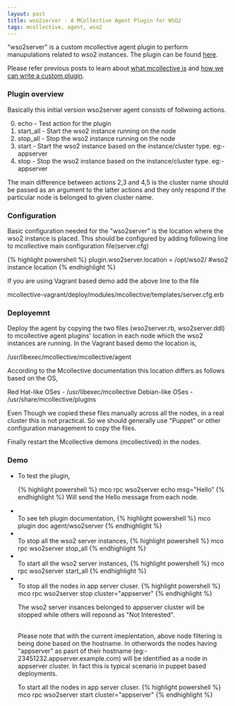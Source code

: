 ```yaml
---
layout: post
title: wso2server - A MCollective Agent Plugin for WSO2
tags: mcollective, agent, wso2
---
```


"wso2server" is a custom mcollective agent plugin to perform manupulations related to wso2 instances. The plugin can be found <a href="https://github.com/shamika/wso2-mcollective-plugin" target="_blank">here</a>.

Please refer previous posts to learn about <a href="http://shamika.github.io/First-Steps-on-MCollective/" target="_blank">what mcollective is</a> and <a href="http://shamika.github.io/Create-Custom-MCollective-Agent-Plugin/" target="_blank">how we can write a custom plugin</a>.

<h3>Plugin overview</h3>

Basically this initial version wso2server agent consists of follwoing actions.

0. echo - Test action for the plugin 
1. start_all - Start the wso2 instance running on the node
2. stop_all - Stop the wso2 instance running on the node
3. start - Start the wso2 instance based on the instance/cluster type. eg:- appserver
4. stop - Stop the wso2 instance based on the instance/cluster type. eg:- appserver

The main difference between actions 2,3 and 4,5 is the cluster name should be passed as an argument to the latter actions and they only respond if the particular node is belonged to given cluster name.

<h3>Configuration</h3>

Basic configuration needed for the "wso2server" is the location where the wso2 instance is placed. This should be configured by adding following line to mcollective main configuration file(server.cfg)

{% highlight powershell %}
  plugin.wso2server.location = /opt/wso2/ #wso2 instance location
{% endhighlight %}

If you are using Vagrant based demo add the above line to the file 

  mcollective-vagrant/deploy/modules/mcollective/templates/server.cfg.erb
  
<h3>Deployemnt</h3> 

Deploy the agent by copying the two files (wso2server.rb, wso2server.ddl) to mcollective agent plugins' location in each node which the wso2 instances are running. In the Vagrant based demo the location is, 

/usr/libexec/mcollective/mcollective/agent 

According to the Mcollective documentation this location differs as follows based on the OS, 

Red Hat-like OSes - /usr/libexec/mcollective 
Debian-like OSes - /usr/share/mcollective/plugins 

Even Though we copied these files manually across all the nodes, in a real cluster this is not practical. So we should generally use "Puppet" or other configuration management to copy the files.

Finally restart the Mcollective demons (mcollectived) in the nodes.

<h3>Demo</h3>

<ul><li>
To test the plugin,

{% highlight powershell %}
mco rpc wso2server echo msg="Hello"
{% endhighlight %}
Will send the Hello message from each node.
<li></li>
To see teh plugin documentation,
{% highlight powershell %}
mco plugin doc agent/wso2server
{% endhighlight %}
<li></li>
To stop all the wso2 server instances,
{% highlight powershell %}
mco rpc wso2server stop_all
{% endhighlight %}
<li></li>
To start all the wso2 server instances,
{% highlight powershell %}
mco rpc wso2server start_all
{% endhighlight %}
<li></li>
To stop all the nodes in app server cluser.
{% highlight powershell %}
mco rpc wso2server stop cluster="appserver"
{% endhighlight %}

The wso2 server insances belonged to appserver cluster will be stopped while others will reposnd as "Not Interested".<br/><br/>

Please note that with the current imeplentation, above node filtering is being done based on the hostname. In otherwords the nodes having "appserver" as pasrt of their hostname (eg:- 23451232.appserver.example.com) will be identified as a node in appserver cluster. In fact this is typical scenario in puppet based deployments.
</li></li>
To start all the nodes in app server cluser.
{% highlight powershell %}
mco rpc wso2server start cluster="appserver"
{% endhighlight %}
</li></ul>





